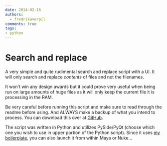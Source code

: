 ```yaml
---
date: 2014-02-16
authors:
  - fredrikaverpil
comments: true
tags:
- python
---
```


# Search and replace

A very simple and quite rudimental search and replace script with a UI. It will only search and replace _contents_ of files and not the filenames.

<!-- more -->

It won’t win any design awards but it could prove very useful when being run on large amounts of huge files as it will only keep the current file it is processing in the RAM.

Be very careful before running this script and make sure to read through the readme before using. And ALWAYS make a backup of what you intend to process. You can download this over at [GitHub](https://github.com/fredrikaverpil/searchReplace).

The script was written in Python and utilizes PySide/PyQt (choose which one you wish to use in upper portion of the Python script). Since it uses [my boilerplate](2013-10-06-a-pyside-pyqt-boilerplate-for-maya-nuke-or-standalone.md), you can also launch it from within Maya or Nuke...